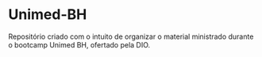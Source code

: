 # Unimed-BH
Repositório criado com o intuito de organizar o material ministrado durante o bootcamp Unimed BH, ofertado pela DIO.  
